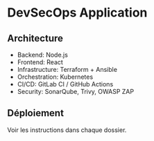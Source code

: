 # DevSecOps Application

## Architecture
- Backend: Node.js
- Frontend: React
- Infrastructure: Terraform + Ansible
- Orchestration: Kubernetes
- CI/CD: GitLab CI / GitHub Actions
- Security: SonarQube, Trivy, OWASP ZAP

## Déploiement
Voir les instructions dans chaque dossier.
